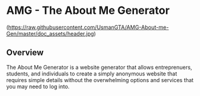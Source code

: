 # AMG - The About Me Generator
(https://raw.githubusercontent.com/UsmanGTA/AMG-About-me-Gen/master/doc_assets/header.jpg)
## Overview
The About Me Generator is a website generator that allows entreprenuers, students, and individuals to create a simply anonymous website that requires simple details without the overwhelming options and services that you may need to log into.
